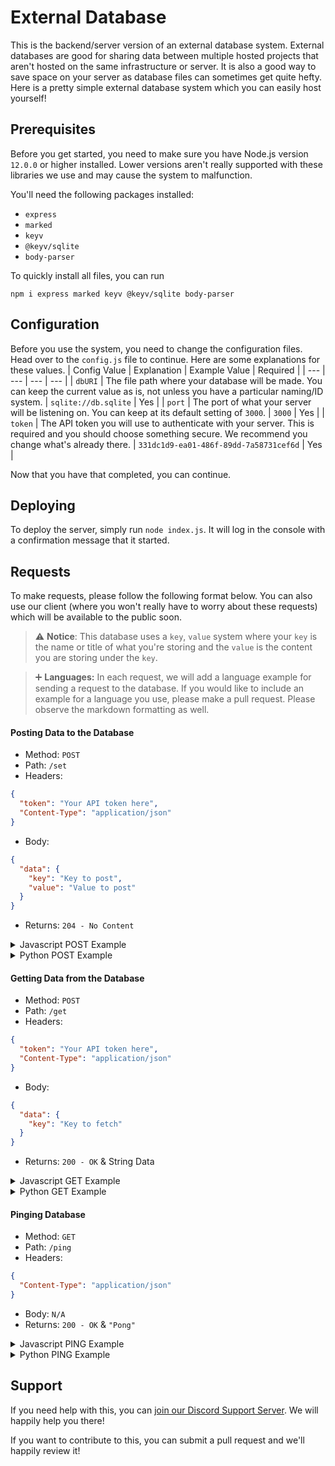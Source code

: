 # External Database
This is the backend/server version of an external database system.  External databases are good for sharing data between multiple hosted projects that aren't hosted on the same infrastructure or server.  It is also a good way to save space on your server as database files can sometimes get quite hefty.  Here is a pretty simple external database system which you can easily host yourself!

## Prerequisites
Before you get started, you need to make sure you have Node.js version `12.0.0` or higher installed.  Lower versions aren't really supported with these libraries we use and may cause the system to malfunction.

You'll need the following packages installed:
* `express`
* `marked`
* `keyv`
* `@keyv/sqlite`
* `body-parser`

To quickly install all files, you can run

```
npm i express marked keyv @keyv/sqlite body-parser
```

## Configuration
Before you use the system, you need to change the configuration files.  Head over to the `config.js` file to continue.  Here are some explanations for these values.
| Config Value | Explanation | Example Value | Required |
| --- | --- | --- | --- |
| `dbURI` | The file path where your database will be made.  You can keep the current value as is, not unless you have a particular naming/ID system. | `sqlite://db.sqlite` | Yes |
| `port` | The port of what your server will be listening on.  You can keep at its default setting of `3000`. | `3000` | Yes |
| `token` | The API token you will use to authenticate with your server.  This is required and you should choose something secure.  We recommend you change what's already there. | `331dc1d9-ea01-486f-89dd-7a58731cef6d` | Yes |

Now that you have that completed, you can continue.


## Deploying
To deploy the server, simply run `node index.js`.  It will log in the console with a confirmation message that it started.


## Requests
To make requests, please follow the following format below.  You can also use our client (where you won't really have to worry about these requests) which will be available to the public soon.

> ⚠️ **Notice**: This database uses a `key`, `value` system where your `key` is the name or title of what you're storing and the `value` is the content you are storing under the `key`.

> ➕ **Languages:** In each request, we will add a language example for sending a request to the database.  If you would like to include an example for a language you use, please make a pull request.  Please observe the markdown formatting as well.

#### Posting Data to the Database
* Method: `POST`
* Path: `/set`
* Headers: 
```json
{ 
  "token": "Your API token here",
  "Content-Type": "application/json"
}
```
* Body: 
```json
{
  "data": {
    "key": "Key to post",
    "value": "Value to post"
  }
}
```
* Returns: `204 - No Content`
<details>
<summary>Javascript POST Example</summary>
<br>
<pre><code>fetch("http://ip:port/set", {
  "method": "post",
  "headers": "{ \"Content-Type\": \"application/json\", \"token\": \"Your API token here\" }",
  "body": "{ \"data\": { \"key\": \"Key to post\", \"value\": \"Value to post\" } }"
});</code></pre>
</details>
<details>
<summary>Python POST Example</summary>
<br>
<pre><code>requests.post("http://ip:port/set", headers={ "token": "Your API token here" }, json={ "data": { "key": "Key to post", "value": "Value to post" } } )</code></pre>
</details>

#### Getting Data from the Database
* Method: `POST`
* Path: `/get`
* Headers: 
```json
{ 
  "token": "Your API token here",
  "Content-Type": "application/json"
}
```
* Body: 
```json
{
  "data": {
    "key": "Key to fetch"
  }
}
```
* Returns: `200 - OK` & String Data
<details>
<summary>Javascript GET Example</summary>
<br>
<pre><code>fetch("http://ip:port/get", {
  "method": "get",
  "headers": "{ \"Content-Type\": \"application/json\", \"token\": \"Your API token here\" }"
});</code></pre>
</details>
<details>
<summary>Python GET Example</summary>
<br>
<pre><code>requests.get("http://ip:port/set", headers={ "token": "Your API token here" })</code></pre>
</details>

#### Pinging Database
* Method: `GET`
* Path: `/ping`
* Headers: 
```json
{ 
  "Content-Type": "application/json"
}
```
* Body: `N/A`
* Returns: `200 - OK` & `"Pong"`
<details>
<summary>Javascript PING Example</summary>
<br>
<pre><code>fetch("http://ip:port/ping", {
  "method": "get",
  "headers": "{ \"Content-Type\": \"application/json\" }"
});</code></pre>
</details>
<details>
<summary>Python PING Example</summary>
<br>
<pre><code>requests.get("http://ip:port/set")</code></pre>
</details>

## Support
If you need help with this, you can [join our Discord Support Server](https://discord.com/invite/7va3rtC).  We will happily help you there!


If you want to contribute to this, you can submit a pull request and we'll happily review it!